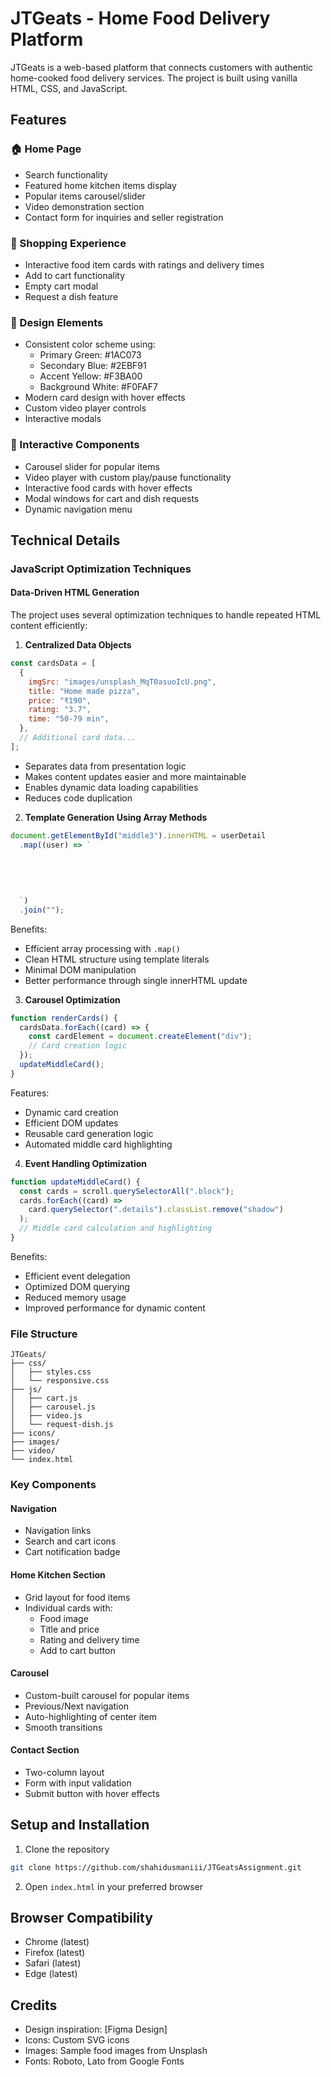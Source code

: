 # JTGeats - Home Food Delivery Platform

JTGeats is a web-based platform that connects customers with authentic home-cooked food delivery services. The project is built using vanilla HTML, CSS, and JavaScript.

## Features

### 🏠 Home Page
- Search functionality
- Featured home kitchen items display
- Popular items carousel/slider
- Video demonstration section
- Contact form for inquiries and seller registration

### 🛒 Shopping Experience
- Interactive food item cards with ratings and delivery times
- Add to cart functionality
- Empty cart modal
- Request a dish feature

### 🎨 Design Elements
- Consistent color scheme using:
  - Primary Green: #1AC073
  - Secondary Blue: #2EBF91
  - Accent Yellow: #F3BA00
  - Background White: #F0FAF7
- Modern card design with hover effects
- Custom video player controls
- Interactive modals

### 💫 Interactive Components
- Carousel slider for popular items
- Video player with custom play/pause functionality
- Interactive food cards with hover effects
- Modal windows for cart and dish requests
- Dynamic navigation menu

## Technical Details

### JavaScript Optimization Techniques

#### Data-Driven HTML Generation
The project uses several optimization techniques to handle repeated HTML content efficiently:

1. **Centralized Data Objects**
```javascript
const cardsData = [
  {
    imgSrc: "images/unsplash_MqT0asuoIcU.png",
    title: "Home made pizza",
    price: "₹190",
    rating: "3.7",
    time: "50-79 min",
  },
  // Additional card data...
];
```
- Separates data from presentation logic
- Makes content updates easier and more maintainable
- Enables dynamic data loading capabilities
- Reduces code duplication

2. **Template Generation Using Array Methods**
```javascript
document.getElementById("middle3").innerHTML = userDetail
  .map((user) => `
    
      
        
      
    
  `)
  .join("");
```
Benefits:
- Efficient array processing with `.map()`
- Clean HTML structure using template literals
- Minimal DOM manipulation
- Better performance through single innerHTML update

3. **Carousel Optimization**
```javascript
function renderCards() {
  cardsData.forEach((card) => {
    const cardElement = document.createElement("div");
    // Card creation logic
  });
  updateMiddleCard();
}
```
Features:
- Dynamic card creation
- Efficient DOM updates
- Reusable card generation logic
- Automated middle card highlighting

4. **Event Handling Optimization**
```javascript
function updateMiddleCard() {
  const cards = scroll.querySelectorAll(".block");
  cards.forEach((card) =>
    card.querySelector(".details").classList.remove("shadow")
  );
  // Middle card calculation and highlighting
}
```
Benefits:
- Efficient event delegation
- Optimized DOM querying
- Reduced memory usage
- Improved performance for dynamic content

### File Structure
```
JTGeats/
├── css/
│   ├── styles.css
│   └── responsive.css
├── js/
│   ├── cart.js
│   ├── carousel.js
│   ├── video.js
│   └── request-dish.js
├── icons/
├── images/
├── video/
└── index.html
```

### Key Components

#### Navigation
- Navigation links
- Search and cart icons
- Cart notification badge

#### Home Kitchen Section
- Grid layout for food items
- Individual cards with:
  - Food image
  - Title and price
  - Rating and delivery time
  - Add to cart button

#### Carousel
- Custom-built carousel for popular items
- Previous/Next navigation
- Auto-highlighting of center item
- Smooth transitions

#### Contact Section
- Two-column layout
- Form with input validation
- Submit button with hover effects

## Setup and Installation

1. Clone the repository
```bash
git clone https://github.com/shahidusmaniii/JTGeatsAssignment.git
```

2. Open `index.html` in your preferred browser

## Browser Compatibility

- Chrome (latest)
- Firefox (latest)
- Safari (latest)
- Edge (latest)


## Credits

- Design inspiration: [Figma Design]
- Icons: Custom SVG icons
- Images: Sample food images from Unsplash
- Fonts: Roboto, Lato from Google Fonts